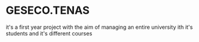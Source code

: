 # GESECO.TENAS
it's a first year project with the aim of managing an entire university ith it's students and it's different courses
